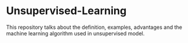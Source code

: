 # Unsupervised-Learning
This repository talks about the definition, examples, advantages and the machine learning algorithm used in unsupervised model. 
